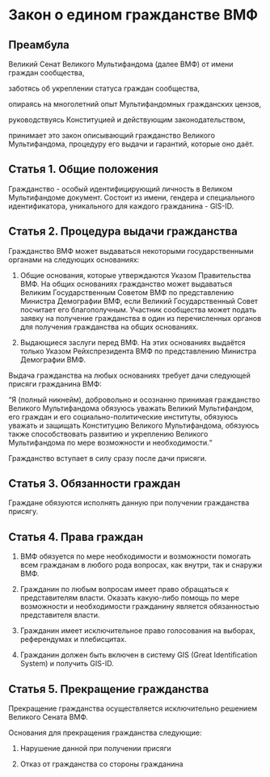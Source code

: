 # Закон о едином гражданстве ВМФ

## Преамбула
Великий Сенат Великого Мультифандома (далее ВМФ) от имени граждан сообщества,

заботясь об укреплении статуса граждан сообщества,

опираясь на многолетний опыт Мультифандомных гражданских цензов,

руководствуясь Конституцией и действующим законодательством,

принимает это закон описывающий гражданство Великого Мультифандома, процедуру его выдачи и гарантий, которые оно даёт.

## Статья 1. Общие положения

Гражданство - особый идентифицирующий личность в Великом Мультифандоме документ. Состоит из имени, гендера и специального идентификатора, уникального для каждого гражданина - GIS-ID.

## Статья 2. Процедура выдачи гражданства

Гражданство ВМФ может выдаваться некоторыми государственными органами на следующих основаниях:

1) Общие основания, которые утверждаются Указом Правительства ВМФ. На общих основаниях гражданство может выдаваться Великим Государственным Советом ВМФ по представлению Министра Демографии ВМФ, если Великий Государственный Совет посчитает его благополучным. Участник сообщества может подать заявку на получение гражданства в один из перечисленных органов для получения гражданства на общих основаниях.

2) Выдающиеся заслуги перед ВМФ. На этих основаниях выдаётся только Указом Рейхспрезидента ВМФ по представлению Министра Демографии ВМФ.

Выдача гражданства на любых основаниях требует дачи следующей присяги гражданина ВМФ:

“Я (полный никнейм), добровольно и осознанно принимая гражданство Великого Мультифандома обязуюсь уважать Великий Мультифандом, его граждан и его социально-политические институты, обязуюсь уважать и защищать Конституцию Великого Мультифандома, обязуюсь также способствовать развитию и укреплению Великого Мультифандома по мере возможности и необходимости.“

Гражданство вступает в силу сразу после дачи присяги.

## Статья 3. Обязанности граждан

Граждане обязуются исполнять данную при получении гражданства присягу.

## Статья 4. Права граждан

1. ВМФ обязуется по мере необходимости и возможности помогать всем гражданам в любого рода вопросах, как внутри, так и снаружи ВМФ.

2. Гражданин по любым вопросам имеет право обращаться к представителям власти. Оказать какую-либо помощь по мере возможности и необходимости гражданину является обязанностью представителя власти.

3. Гражданин имеет исключительное право голосования на выборах, референдумах и плебисцитах.

4. Гражданин должен быть включен в систему GIS (Great Identification System) и получить GIS-ID.

## Статья 5. Прекращение гражданства

Прекращение гражданства осуществляется исключительно решением Великого Сената ВМФ.

Основания для прекращения гражданства следующие:

1. Нарушение данной при получении присяги

2. Отказ от гражданства со стороны гражданина
